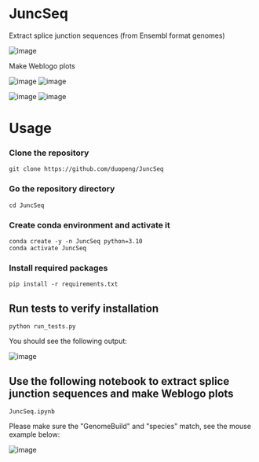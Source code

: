 # JuncSeq
Extract splice junction sequences (from Ensembl format genomes)  
  
![image](https://user-images.githubusercontent.com/4129442/220262088-47984630-fc4c-4448-914d-69da66d0834e.png)



Make Weblogo plots  
  
![image](https://user-images.githubusercontent.com/4129442/220261597-416a3bf5-1acd-49c9-89dc-416be11e791f.png)
![image](https://user-images.githubusercontent.com/4129442/220261672-3472b0ea-36fb-4311-8a31-71744907963d.png)  

![image](https://user-images.githubusercontent.com/4129442/220261624-1336c745-a957-4178-af1f-93996ef9dace.png)
![image](https://user-images.githubusercontent.com/4129442/220261686-5793cb04-193e-4fad-bbce-2f2ba8b0e3d8.png)  




# Usage

### Clone the repository
```
git clone https://github.com/duopeng/JuncSeq
```
### Go the repository directory
```
cd JuncSeq
```
### Create conda environment and activate it
```
conda create -y -n JuncSeq python=3.10
conda activate JuncSeq
```
### Install required packages
```
pip install -r requirements.txt
```
## Run tests to verify installation
```
python run_tests.py
```
You should see the following output:  
  
![image](https://user-images.githubusercontent.com/4129442/220225526-c46da6d6-9a04-4d1f-95b2-0b8615e13a5b.png)

## Use the following notebook to extract splice junction sequences and make Weblogo plots
```
JuncSeq.ipynb
```
Please make sure the "GenomeBuild" and "species" match, see the mouse example below:  

![image](https://user-images.githubusercontent.com/4129442/220231238-069235ad-6561-4fe5-a917-39e98173fb4e.png)



